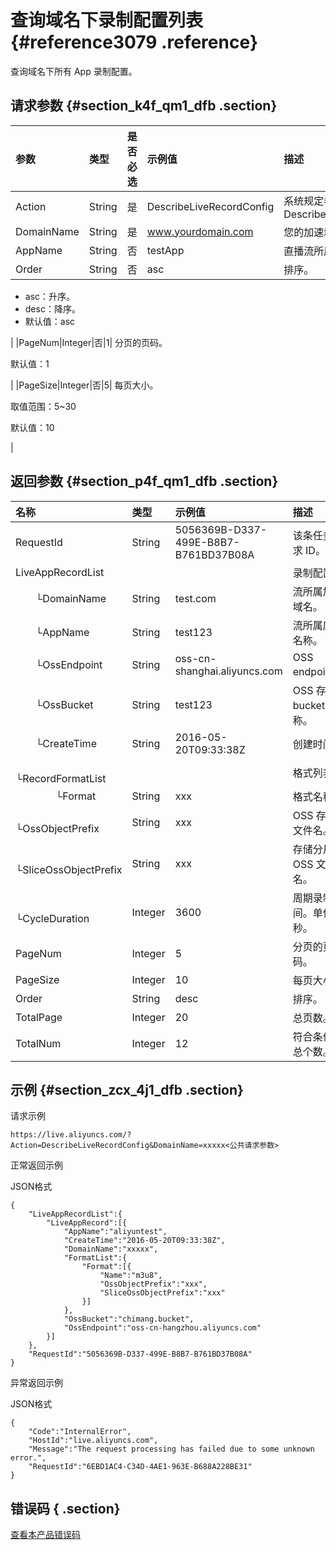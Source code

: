# 查询域名下录制配置列表 {#reference3079 .reference}

查询域名下所有 App 录制配置。

## 请求参数 {#section_k4f_qm1_dfb .section}

|参数|类型|是否必选|示例值|描述|
|:-|:-|:---|:--|:-|
|Action|String|是|DescribeLiveRecordConfig|系统规定参数。取值：DescribeLiveRecordConfig|
|DomainName|String|是|www.yourdomain.com|您的加速域名。|
|AppName|String|否|testApp|直播流所属应用名称。|
|Order|String|否|asc|排序。

 -   asc：升序。
-   desc：降序。
-   默认值：asc

|
|PageNum|Integer|否|1| 分页的页码。

 默认值：1

 |
|PageSize|Integer|否|5| 每页大小。

 取值范围：5~30

 默认值：10

 |

## 返回参数 {#section_p4f_qm1_dfb .section}

|名称|类型|示例值|描述|
|:-|:-|:--|:-|
|RequestId|String|5056369B-D337-499E-B8B7-B761BD37B08A|该条任务请求 ID。|
|LiveAppRecordList| | |录制配置。|
|  └DomainName|String|test.com|流所属加速域名。|
|  └AppName|String|test123|流所属应用名称。|
|  └OssEndpoint|String|oss-cn-shanghai.aliyuncs.com|OSS endpoint。|
|  └OssBucket|String|test123|OSS 存储 bucket 名称。|
|  └CreateTime|String|2016-05-20T09:33:38Z|创建时间。|
|  └RecordFormatList| | |格式列表。|
|    └Format|String|xxx|格式名称。|
|    └OssObjectPrefix|String|xxx|OSS 存储文件名。|
|    └SliceOssObjectPrefix|String|xxx|存储分片的 OSS 文件名。|
|    └CycleDuration|Integer|3600|周期录制时间。单位：秒。|
|PageNum|Integer|5|分页的页码。|
|PageSize|Integer|10|每页大小。|
|Order|String|desc|排序。|
|TotalPage|Integer|20|总页数。|
|TotalNum|Integer|12|符合条件的总个数。|

## 示例 {#section_zcx_4j1_dfb .section}

请求示例

```
https://live.aliyuncs.com/?Action=DescribeLiveRecordConfig&DomainName=xxxxx<公共请求参数> 
```

正常返回示例

JSON格式

```
{
    "LiveAppRecordList":{
        "LiveAppRecord":[{
            "AppName":"aliyuntest",
            "CreateTime":"2016-05-20T09:33:38Z",
            "DomainName":"xxxxx",
            "FormatList":{
                "Format":[{
                    "Name":"m3u8",
                    "OssObjectPrefix":"xxx",
                    "SliceOssObjectPrefix":"xxx"
                }]
            },
            "OssBucket":"chimang.bucket",
            "OssEndpoint":"oss-cn-hangzhou.aliyuncs.com"
        }]
    },
    "RequestId":"5056369B-D337-499E-B8B7-B761BD37B08A"
}
```

异常返回示例

JSON格式

```
{
    "Code":"InternalError",
    "HostId":"live.aliyuncs.com",
    "Message":"The request processing has failed due to some unknown error.",
    "RequestId":"6EBD1AC4-C34D-4AE1-963E-B688A228BE31"
}
```

## 错误码 { .section}

 [查看本产品错误码](https://error-center.aliyun.com/status/product/live) 

